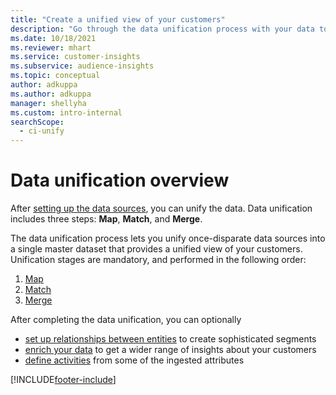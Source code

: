```yaml
---
title: "Create a unified view of your customers"
description: "Go through the data unification process with your data to create a single master dataset of customer profiles."
ms.date: 10/18/2021
ms.reviewer: mhart
ms.service: customer-insights
ms.subservice: audience-insights
ms.topic: conceptual
author: adkuppa
ms.author: adkuppa
manager: shellyha
ms.custom: intro-internal
searchScope: 
  - ci-unify
---
```


# Data unification overview

After [setting up the data sources](data-sources.md), you can unify the data. Data unification includes three steps: **Map**, **Match**, and **Merge**.

The data unification process lets you unify once-disparate data sources into a single master dataset that provides a unified view of your customers. Unification stages are mandatory, and performed in the following order:

1. [Map](map-entities.md)
2. [Match](match-entities.md)
3. [Merge](merge-entities.md)

After completing the data unification, you can optionally

- [set up relationships between entities](relationships.md) to create sophisticated segments
- [enrich your data](enrichment-hub.md) to get a wider range of insights about your customers
- [define activities](activities.md) from some of the ingested attributes


[!INCLUDE[footer-include](../includes/footer-banner.md)]
